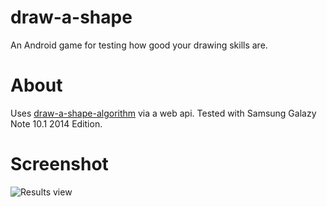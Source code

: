 # draw-a-shape
An Android game for testing how good your drawing skills are.

# About
Uses [draw-a-shape-algorithm](https://github.com/attrck/draw-a-shape-algorithm) via a web api. Tested with Samsung Galazy Note 10.1 2014 Edition.

# Screenshot
![Results view](https://github.com/attrck/draw-a-shape/blob/master/screenshots/screenshot.png)
